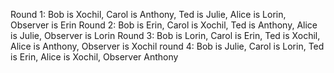 Round 1: Bob is Xochil, Carol is Anthony, Ted is Julie, Alice is Lorin, Observer is Erin
Round 2: Bob is Erin, Carol is Xochil, Ted is Anthony, Alice is Julie, Observer is Lorin
Round 3: Bob is Lorin, Carol is Erin, Ted is Xochil, Alice is Anthony, Observer is Xochil
round 4: Bob is Julie, Carol is Lorin, Ted is Erin, Alice is Xochil, Observer Anthony